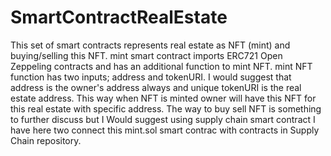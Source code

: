 # SmartContractRealEstate
This set of smart contracts represents real estate as NFT (mint) and buying/selling this NFT.
mint smart contract imports ERC721 Open Zeppeling contracts and has an additional function to mint NFT.
mint NFT function has two inputs; address and tokenURI. I would suggest that address is the owner's address always and unique tokenURI is the real estate address.
This way when NFT is minted owner will have this NFT for this real estate with specific address.
The way to buy sell NFT is something to further discuss but I Would suggest using supply chain smart contract I have here two connect this mint.sol smart contrac with contracts in 
Supply Chain repository.